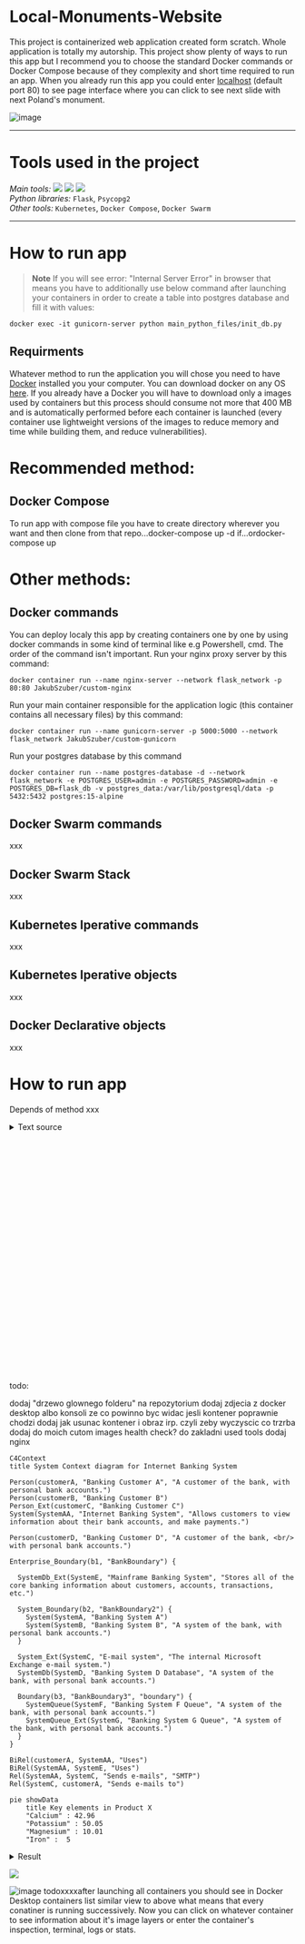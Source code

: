 # Local-Monuments-Website
This project is containerized web application created form scratch. Whole application is totally my autorship. This project show plenty of ways to run this app but I recommend you to choose the standard Docker commands or Docker Compose because of they complexity and short time required to run an app. When you already run this app you could enter [localhost](https://localhost:80) (default port 80) to see page interface where you can click to see next slide with next Poland's monument.
 
![image](https://user-images.githubusercontent.com/90647840/174489265-b7abd087-1823-4bcd-9f2d-d313f2702a20.png) 

---

# Tools used in the project
*Main tools:* [![](https://img.shields.io/badge/Python-C1E1C1?style=for-the-badge&logo=Python&logoColor=blue)](https://www.python.org/) [![](https://img.shields.io/badge/PostgreSQL-FFFFFF?style=for-the-badge&logo=PostgreSQL&logoColor=blue)](https://www.python.org/) [![](https://img.shields.io/badge/Docker-FFFFFF?style=for-the-badge&logo=Docker&logoColor=blue)](https://www.docker.com/) <br>
*Python libraries:* `Flask`, `Psycopg2` 
<br>
*Other tools:* `Kubernetes`, `Docker Compose`, `Docker Swarm`

---

# How to run app
> **Note**
> If you will see error: "Internal Server Error" in browser that means you have to additionally use below command after launching your containers in order to create a table into postgres database and fill it with values:
```
docker exec -it gunicorn-server python main_python_files/init_db.py
```

## Requirments
Whatever method to run the application you will chose you need to have [Docker](https://www.docker.com/) installed you your computer. You can download docker on any OS [here](https://docs.docker.com/get-docker/). If you already have a Docker you will have to download only a images used by containers but this process should consume not more that 400 MB and is automatically performed before each container is launched (every container use lightweight versions of the images to reduce memory and time while building them, and reduce vulnerabilities).

# Recommended method:
## Docker Compose

To run app with compose file you have to create directory wherever you want and then clone from that repo...docker-compose up -d if...ordocker-compose up

# Other methods:
## Docker commands
You can deploy localy this app by creating containers one by one by using docker commands in some kind of terminal like e.g Powershell, cmd. The order of the command isn't important.
Run your nginx proxy server by this command:
```shell
docker container run --name nginx-server --network flask_network -p 80:80 JakubSzuber/custom-nginx
```

Run your main container responsible for the application logic (this container contains all necessary files) by this command:
```shell
docker container run --name gunicorn-server -p 5000:5000 --network flask_network JakubSzuber/custom-gunicorn
```

Run your postgres database by this command
```shell
docker container run --name postgres-database -d --network flask_network -e POSTGRES_USER=admin -e POSTGRES_PASSWORD=admin -e POSTGRES_DB=flask_db -v postgres_data:/var/lib/postgresql/data -p 5432:5432 postgres:15-alpine
```

## Docker Swarm commands
xxx

## Docker Swarm Stack
xxx

## Kubernetes Iperative commands
xxx

## Kubernetes Iperative objects
xxx

## Docker Declarative objects
xxx

# How to run app
Depends of method xxx

<details><summary>Text source</summary>

https://pl.wikipedia.org/wiki/Kolegiata_Naj%C5%9Bwi%C4%99tszej_Maryi_Panny_Kr%C3%B3lowej_%C5%9Awiata_w_Stargardzie
https://www.pomorzezachodnie.travel/Zaplanuj_pobyt-Przydatne_informacje-Miejsca_kultu_religijnego-Kosciol_Rzymskokatolicki/a,4146/Kosciol_pw_sw_Jana_Chrzciciela
https://pl.wikipedia.org/wiki/Ko%C5%9Bci%C3%B3%C5%82_%C5%9Bw._Jana_w_Stargardzie
https://pl.wikipedia.org/wiki/Brama_Pyrzycka_w_Stargardzie
https://pomorzezachodnie.travel/Poznawaj-Dziedzictwo_Pomorza-Fortyfikacje_i_militaria-Obwarowania_miejskie/a,6195/Brama_Pyrzycka
https://sciaga.pl/tekst/51768-52-stargardzkie_zabytki_brama_pyrzycka
https://pl.wikipedia.org/wiki/Brama_Wa%C5%82owa
https://pomorzezachodnie.travel/Spedzaj_czas-Kulturalnie-Galerie/a,5123/Brama_Walowa
https://pl.wikipedia.org/wiki/Brama_M%C5%82y%C5%84ska_w_Stargardzie
http://baza-turystyczna.eu/wojewodztwo-zachodnio-pomorskie--4/miasto-stargard_szczecinski--66/zabytki/obiekt-brama_portowa_mlynska--120/
https://pl.wikipedia.org/wiki/Wie%C5%BCa_ci%C5%9Bnie%C5%84
http://baza-turystyczna.eu/wojewodztwo-zachodnio-pomorskie--4/miasto-stargard_szczecinski--66/zabytki/obiekt-wieza_cisnien--118/
https://pl.wikipedia.org/wiki/Wie%C5%BCa_ci%C5%9Bnie%C5%84_w_Stargardzie
https://www.wikiwand.com/pl/Wie%C5%BCa_ci%C5%9Bnie%C5%84_w_Stargardzie
https://pomorzezachodnie.travel/Poznawaj-Dziedzictwo_Pomorza-Zabytki_techniki_i_inzynierii/a,6197/Wieza_cisnien
https://pl.wikipedia.org/wiki/Baszta
https://pl.wikipedia.org/wiki/Baszta_Morze_Czerwone
https://pomorzezachodnie.travel/Poznawaj-Dziedzictwo_Pomorza-Fortyfikacje_i_militaria-Obwarowania_miejskie/a,6196/Baszta_Morze_Czerwone
https://tropter.com/pl/polska/stargard/baszta-morze-czerwone
https://pl.wikipedia.org/wiki/Baszta_Bia%C5%82og%C5%82%C3%B3wka
https://www.polska.travel/pl/muzea/baszta-bialoglowka
https://pl.wikipedia.org/wiki/Ratusz_w_Stargardzie
https://pomorzezachodnie.travel/Zaplanuj_pobyt-Przydatne_informacje-Urzedy_publiczne/a,2763/Urzad_Miasta_Stargard_Ratusz_Staromiejski_
https://zabytek.pl/pl/obiekty/stargard-ratusz)

Links to each used image is in the file [init_db.py](https://github.com/JakubSzuber/Local-Monuments-Website/blob/main/services/web/main_python_files/init_db.py)
 
</details>








<br><br><br><br><br><br><br><br><br><br><br><br><br><br><br><br><br><br><br><br><br><br><br><br><br>
todo:

dodaj "drzewo glownego folderu" na repozytorium
dodaj zdjecia z docker desktop albo konsoli ze co powinno byc widac jesli kontener poprawnie chodzi
dodaj jak usunac kontener i obraz irp. czyli zeby wyczyscic co trzrba
dodaj do moich cutom images health check?
do zakladni used tools dodaj nginx

```mermaid
C4Context
title System Context diagram for Internet Banking System

Person(customerA, "Banking Customer A", "A customer of the bank, with personal bank accounts.")
Person(customerB, "Banking Customer B")
Person_Ext(customerC, "Banking Customer C")
System(SystemAA, "Internet Banking System", "Allows customers to view information about their bank accounts, and make payments.")

Person(customerD, "Banking Customer D", "A customer of the bank, <br/> with personal bank accounts.")

Enterprise_Boundary(b1, "BankBoundary") {

  SystemDb_Ext(SystemE, "Mainframe Banking System", "Stores all of the core banking information about customers, accounts, transactions, etc.")

  System_Boundary(b2, "BankBoundary2") {
    System(SystemA, "Banking System A")
    System(SystemB, "Banking System B", "A system of the bank, with personal bank accounts.")
  }

  System_Ext(SystemC, "E-mail system", "The internal Microsoft Exchange e-mail system.")
  SystemDb(SystemD, "Banking System D Database", "A system of the bank, with personal bank accounts.")

  Boundary(b3, "BankBoundary3", "boundary") {
    SystemQueue(SystemF, "Banking System F Queue", "A system of the bank, with personal bank accounts.")
    SystemQueue_Ext(SystemG, "Banking System G Queue", "A system of the bank, with personal bank accounts.")
  }
}

BiRel(customerA, SystemAA, "Uses")
BiRel(SystemAA, SystemE, "Uses")
Rel(SystemAA, SystemC, "Sends e-mails", "SMTP")
Rel(SystemC, customerA, "Sends e-mails to")
```

```mermaid
pie showData
    title Key elements in Product X
    "Calcium" : 42.96
    "Potassium" : 50.05
    "Magnesium" : 10.01
    "Iron" :  5
```

<details>
<summary>Result</summary>

https://user-images.githubusercontent.com/1161307/171013513-95f18734-233d-45d3-aaf5-d6aec687db0e.mov

</details>

![](https://www.contrastsecurity.com/hs-fs/hubfs/images/DevOps%20Solutions/devops-old-way.gif?width=1322&name=devops-old-way.gif)

![image](https://user-images.githubusercontent.com/90647840/209741199-e433f15f-7473-4e12-8705-b3c049ba8bd7.png)
todoxxxxafter launching all containers you should see in Docker Desktop containers list similar view to above what means that every conatiner is running successively. Now you can click on whatever container to see information about it's image layers or enter the container's inspection, terminal, logs or stats.
